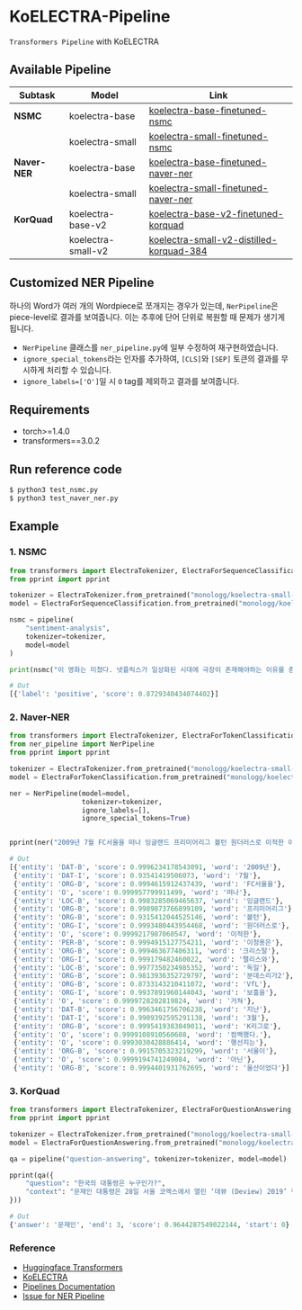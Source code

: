 # KoELECTRA-Pipeline

`Transformers Pipeline` with KoELECTRA

## Available Pipeline

| Subtask       | Model              | Link                                                                                                                 |
| ------------- | ------------------ | -------------------------------------------------------------------------------------------------------------------- |
| **NSMC**      | koelectra-base     | [koelectra-base-finetuned-nsmc](https://huggingface.co/monologg/koelectra-base-finetuned-nsmc)                       |
|               | koelectra-small    | [koelectra-small-finetuned-nsmc](https://huggingface.co/monologg/koelectra-small-finetuned-nsmc)                     |
| **Naver-NER** | koelectra-base     | [koelectra-base-finetuned-naver-ner](https://huggingface.co/monologg/koelectra-base-finetuned-naver-ner)             |
|               | koelectra-small    | [koelectra-small-finetuned-naver-ner](https://huggingface.co/monologg/koelectra-small-finetuned-naver-ner)           |
| **KorQuad**   | koelectra-base-v2  | [koelectra-base-v2-finetuned-korquad](https://huggingface.co/monologg/koelectra-base-v2-finetuned-korquad)           |
|               | koelectra-small-v2 | [koelectra-small-v2-distilled-korquad-384](https://huggingface.co/monologg/koelectra-small-v2-distilled-korquad-384) |

## Customized NER Pipeline

하나의 Word가 여러 개의 Wordpiece로 쪼개지는 경우가 있는데, `NerPipeline`은 piece-level로 결과를 보여줍니다. 이는 추후에 단어 단위로 복원할 때 문제가 생기게 됩니다.

- `NerPipeline` 클래스를 `ner_pipeline.py`에 일부 수정하여 재구현하였습니다.
- `ignore_special_tokens`라는 인자를 추가하여, `[CLS]`와 `[SEP]` 토큰의 결과를 무시하게 처리할 수 있습니다.
- `ignore_labels=['O']`일 시 `O` tag를 제외하고 결과를 보여줍니다.

## Requirements

- torch>=1.4.0
- transformers==3.0.2

## Run reference code

```bash
$ python3 test_nsmc.py
$ python3 test_naver_ner.py
```

## Example

### 1. NSMC

```python
from transformers import ElectraTokenizer, ElectraForSequenceClassification, pipeline
from pprint import pprint

tokenizer = ElectraTokenizer.from_pretrained("monologg/koelectra-small-finetuned-nsmc")
model = ElectraForSequenceClassification.from_pretrained("monologg/koelectra-small-finetuned-nsmc")

nsmc = pipeline(
    "sentiment-analysis",
    tokenizer=tokenizer,
    model=model
)

print(nsmc("이 영화는 미쳤다. 넷플릭스가 일상화된 시대에 극장이 존재해야하는 이유를 증명해준다."))

# Out
[{'label': 'positive', 'score': 0.8729340434074402}]
```

### 2. Naver-NER

```python
from transformers import ElectraTokenizer, ElectraForTokenClassification
from ner_pipeline import NerPipeline
from pprint import pprint

tokenizer = ElectraTokenizer.from_pretrained("monologg/koelectra-small-finetuned-naver-ner")
model = ElectraForTokenClassification.from_pretrained("monologg/koelectra-small-finetuned-naver-ner")

ner = NerPipeline(model=model,
                  tokenizer=tokenizer,
                  ignore_labels=[],
                  ignore_special_tokens=True)


pprint(ner("2009년 7월 FC서울을 떠나 잉글랜드 프리미어리그 볼턴 원더러스로 이적한 이청용은 크리스탈 팰리스와 독일 분데스리가2 VfL 보훔을 거쳐 지난 3월 K리그로 컴백했다. 행선지는 서울이 아닌 울산이었다"))

# Out
[{'entity': 'DAT-B', 'score': 0.9996234178543091, 'word': '2009년'},
 {'entity': 'DAT-I', 'score': 0.93541419506073, 'word': '7월'},
 {'entity': 'ORG-B', 'score': 0.9994615912437439, 'word': 'FC서울을'},
 {'entity': 'O', 'score': 0.999957799911499, 'word': '떠나'},
 {'entity': 'LOC-B', 'score': 0.9983285069465637, 'word': '잉글랜드'},
 {'entity': 'ORG-B', 'score': 0.9989873766899109, 'word': '프리미어리그'},
 {'entity': 'ORG-B', 'score': 0.9315412044525146, 'word': '볼턴'},
 {'entity': 'ORG-I', 'score': 0.9993480443954468, 'word': '원더러스로'},
 {'entity': 'O', 'score': 0.9999217987060547, 'word': '이적한'},
 {'entity': 'PER-B', 'score': 0.9994915127754211, 'word': '이청용은'},
 {'entity': 'ORG-B', 'score': 0.999463677406311, 'word': '크리스탈'},
 {'entity': 'ORG-I', 'score': 0.999179482460022, 'word': '팰리스와'},
 {'entity': 'LOC-B', 'score': 0.9977350234985352, 'word': '독일'},
 {'entity': 'ORG-B', 'score': 0.9813936352729797, 'word': '분데스리가2'},
 {'entity': 'ORG-B', 'score': 0.8733143210411072, 'word': 'VfL'},
 {'entity': 'ORG-I', 'score': 0.9937891960144043, 'word': '보훔을'},
 {'entity': 'O', 'score': 0.9999728202819824, 'word': '거쳐'},
 {'entity': 'DAT-B', 'score': 0.9963461756706238, 'word': '지난'},
 {'entity': 'DAT-I', 'score': 0.9909392595291138, 'word': '3월'},
 {'entity': 'ORG-B', 'score': 0.9995419383049011, 'word': 'K리그로'},
 {'entity': 'O', 'score': 0.9999108910560608, 'word': '컴백했다.'},
 {'entity': 'O', 'score': 0.9993030428886414, 'word': '행선지는'},
 {'entity': 'ORG-B', 'score': 0.9915705323219299, 'word': '서울이'},
 {'entity': 'O', 'score': 0.9999194741249084, 'word': '아닌'},
 {'entity': 'ORG-B', 'score': 0.9994401931762695, 'word': '울산이었다'}]
```

### 3. KorQuad

```python
from transformers import ElectraTokenizer, ElectraForQuestionAnswering, pipeline
from pprint import pprint

tokenizer = ElectraTokenizer.from_pretrained("monologg/koelectra-small-v2-distilled-korquad-384")
model = ElectraForQuestionAnswering.from_pretrained("monologg/koelectra-small-v2-distilled-korquad-384")

qa = pipeline("question-answering", tokenizer=tokenizer, model=model)

pprint(qa({
    "question": "한국의 대통령은 누구인가?",
    "context": "문재인 대통령은 28일 서울 코엑스에서 열린 ‘데뷰 (Deview) 2019’ 행사에 참석해 젊은 개발자들을 격려하면서 우리 정부의 인공지능 기본구상을 내놓았다.",
}))

# Out
{'answer': '문재인', 'end': 3, 'score': 0.9644287549022144, 'start': 0}
```

### Reference

- [Huggingface Transformers](https://github.com/huggingface/transformers)
- [KoELECTRA](https://github.com/monologg/KoELECTRA)
- [Pipelines Documentation](https://huggingface.co/transformers/main_classes/pipelines.html)
- [Issue for NER Pipeline](https://github.com/huggingface/transformers/issues/3548)

